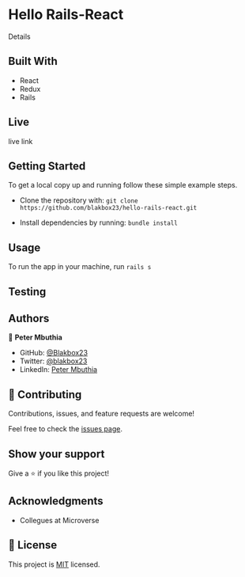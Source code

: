 # Hello Rails-React

Details




## Built With

- React
- Redux
- Rails

## Live
live link

## Getting Started

To get a local copy up and running follow these simple example steps.
- Clone the repository with:
`git clone https://github.com/blakbox23/hello-rails-react.git`

- Install dependencies by running:
`bundle install`


## Usage
To run the app in your machine, run `rails s`

## Testing


## Authors

👤 **Peter Mbuthia**

- GitHub: [@Blakbox23](https://github.com/blakbox23)
- Twitter: [@blakbox23](https://twitter.com/blakbox23)
- LinkedIn: [Peter Mbuthia](https://www.linkedin.com/in/peter-mbuthia)


## 🤝 Contributing

Contributions, issues, and feature requests are welcome!

Feel free to check the [issues page](https://github.com/blakbox23/hello-rails-react/issues).

## Show your support

Give a ⭐️ if you like this project!

## Acknowledgments

- Collegues at Microverse

## 📝 License

This project is [MIT](./MIT.md) licensed.
